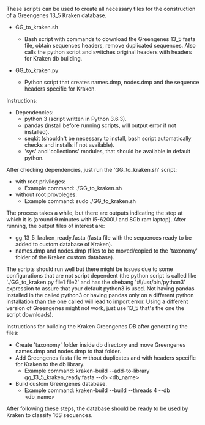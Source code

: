 These scripts can be used to create all necessary files for the construction of a Greengenes 13_5 Kraken database.

- GG_to_kraken.sh
  - Bash script with commands to download the Greengenes 13_5 fasta file, obtain sequences headers, remove duplicated sequences. Also calls the python script and switches original headers with headers for Kraken db building.

- GG_to_kraken.py
  - Python script that creates names.dmp, nodes.dmp and the sequence headers specific for Kraken.

Instructions:

- Dependencies:
  - python 3 (script written in Python 3.6.3).
  - pandas (install before running scripts, will output error if not installed).
  - seqkit (shouldn't be necessary to install, bash script automatically checks and installs if not available).
  - 'sys' and 'collections' modules, that should be available in default python.
  
 After checking dependencies, just run the 'GG_to_kraken.sh' script:
  - with root privileges:
    - Example command: ./GG_to_kraken.sh
  - without root provoleges:
    - Example command: sudo ./GG_to_kraken.sh

The process takes a while, but there are outputs indicating the step at which it is (around 9 minutes with i5-6200U and 8Gb ram laptop).
After running, the output files of interest are:
  - gg_13_5_kraken_ready.fasta (fasta file with the sequences ready to be added to custom database of Kraken).
  - names.dmp and nodes.dmp (files to be moved/copied to the 'taxonomy' folder of the Kraken custom database).
  
The scripts should run well but there might be issues due to some configurations that are not script dependent (the python script is called like './GG_to_kraken.py file1 file2' and has the shebang '#!/usr/bin/python3' expression to assure that your default python3 is used. Not having pandas installed in the called python3 or having pandas only on a different python installation than the one called will lead to import error. Using a different version of Greengenes might not work, just use 13_5 that's the one the script downloads).
  
Instructions for building the Kraken Greengenes DB after generating the files:

- Create 'taxonomy' folder inside db directory and move Greengenes names.dmp and nodes.dmp to that folder.
- Add Greengenes fasta file without duplicates and with headers specific for Kraken to the db library.
  - Example command: kraken-build --add-to-library gg_13_5_kraken_ready.fasta --db <db_name>
- Build custom Greengenes database.
  - Example command: kraken-build --build --threads 4 --db <db_name>
  
After following these steps, the database should be ready to be used by Kraken to classify 16S sequences.
